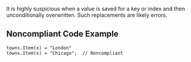 
It is highly suspicious when a value is saved for a key or index and then unconditionally overwritten. Such replacements are likely errors.

## Noncompliant Code Example


    towns.Item(x) = "London"
    towns.Item(x) = "Chicago";  // Noncompliant

